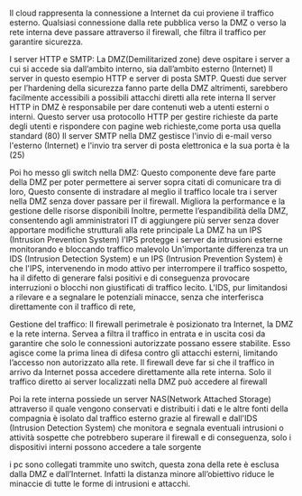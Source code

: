 Il cloud rappresenta la connessione a Internet da cui proviene il traffico esterno. Qualsiasi connessione dalla rete pubblica verso la DMZ o verso la rete interna deve passare attraverso il firewall, 
che filtra il traffico per garantire sicurezza.

I server HTTP e SMTP: La DMZ(Demilitarized zone) deve ospitare i server a cui si accede sia dall’ambito interno, sia dall’ambito esterno (Internet)
Il server in questo esempio HTTP e server di posta SMTP. Questi due server per l’hardening della sicurezza fanno parte della DMZ 
altrimenti, sarebbero facilmente accessibili a possibili attacchi diretti alla rete interna
Il server HTT͏P in DMZ è re͏sponsabile per dare con͏tenuti web ͏a utenti esterni o interni. ͏Questo server us͏a proto͏collo HTT͏P per gestire richieste da part͏e degli utenti e rispondere con pagine ͏web richieste,come porta usa quella standard (80)
Il server SMTP nella DMZ gestisce l'invio di e-mail verso l'esterno (Internet) e l'invio tra server di posta elettronica e la sua porta è la (25)

Poi ho messo gli switch nella DMZ: Questo componente deve fare parte della DMZ per poter permettere ai server sopra citati di comunicare tra di loro,
Questo consente di instradare al meglio il traffico locale tra i server nella DMZ senza dover passare per il firewall. Migliora la performance e la gestione delle risorse disponibili
Inoltre, permette l’espandibilità della DMZ, consentendo agli amministratori IT di aggiungere più server senza dover apportare modifiche strutturali alla rete principale
La DMZ ha un IPS (Intrusion Prevention System) l'IPS protegge i server da intrusioni esterne monitorando e bloccando traffico malevolo
Un'importante differenza tra un IDS (Intrusion Detection System) e un IPS (Intrusion Prevention System) è che l'IPS, intervenendo in modo attivo per interrompere il traffico sospetto, ha il difetto di generare falsi positivi e di conseguenza provocare interruzioni o blocchi non giustificati di traffico lecito. L'IDS, pur limitandosi a rilevare e a segnalare le potenziali minacce, senza che interferisca direttamente con il traffico di rete,

Gestione del traffico: Il firewall perimetrale è posizionato tra Internet, la DMZ e la rete interna. Servea a filtra il traffico in entrata e in uscita cosi da garantire che solo le connessioni autorizzate possano essere stabilite.
Esso agisce come la prima linea di difesa contro gli attacchi esterni, limitando l’accesso non autorizzato alla rete.
Il firewall deve far si che il traffico in arrivo da Internet possa accedere direttamente alla rete interna. 
Solo il traffico diretto ai server localizzati nella DMZ può accedere al firewall 

Poi la rete interna possiede un server NAS(Network Attached Storage) attraverso il quale vengono conservati e distribuiti i dati e le altre fonti della compagnia
è isolato dal traffico esterno grazie al firewall e dall'IDS (Intrusion Detection System) che monitora e segnala eventuali intrusioni o attività sospette che potrebbero superare il firewall
e di conseguenza, solo i dispositivi interni possono accedere a tale sorgente

i pc sono collegati trammite uno switch, questa zona della rete è esclusa dalla DMZ e dall’Internet. Infatti la distanza minore all’obiettivo riduce le minaccie di tutte le forme di intrusioni e attacchi.

